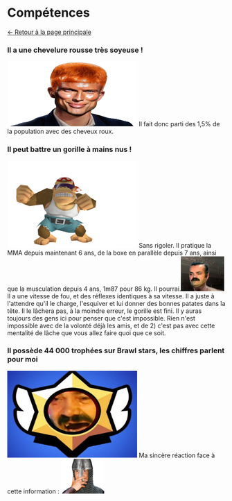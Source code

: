 # Compétences
[<- Retour à la page principale](https://github.com/MELIAND-Vincent-2326078b/MarkdownVincent/blob/main/README.md)
### Il a une chevelure rousse très soyeuse !
<img src="https://github.com/MELIAND-Vincent-2326078b/MarkdownVincent/blob/main/roux.jpeg" style="width:300px;height:150px;">
Il fait donc parti des 1,5% de la population avec des cheveux roux.

### Il peut battre un gorille à mains nus !
<img src="https://github.com/MELIAND-Vincent-2326078b/MarkdownVincent/blob/main/gorille.gif" style="width:300px;height:200px;">
Sans rigoler.
Il pratique la MMA depuis maintenant 6 ans, de la boxe en parallèle depuis 7 ans, ainsi que la musculation depuis 4 ans, 1m87 pour 86 kg. Il pourrai.<img src="https://github.com/MELIAND-Vincent-2326078b/MarkdownVincent/blob/main/lacage.gif" style="width:100px;height:80px;">
Il a une vitesse de fou, et des réflexes identiques à sa vitesse. Il a juste à l'attendre qu'il le charge, l'esquiver et lui donner des bonnes patates dans la tête. Il le lâchera pas, à la moindre erreur, le gorille est fini. Il y auras toujours des gens ici pour penser que c'est impossible. Rien n'est impossible avec de la volonté déjà les amis, et de 2) c'est pas avec cette mentalité de lâche que vous allez faire quoi que ce soit.

### Il possède 44 000 trophées sur Brawl stars, les chiffres parlent pour moi
<img src="https://github.com/MELIAND-Vincent-2326078b/MarkdownVincent/blob/main/brawl.png" style="width:300px;height:200px;">
Ma sincère réaction face à cette information : <img src="https://github.com/MELIAND-Vincent-2326078b/MarkdownVincent/blob/main/ronaldo.gif" style="width:100px;height:80px;">
